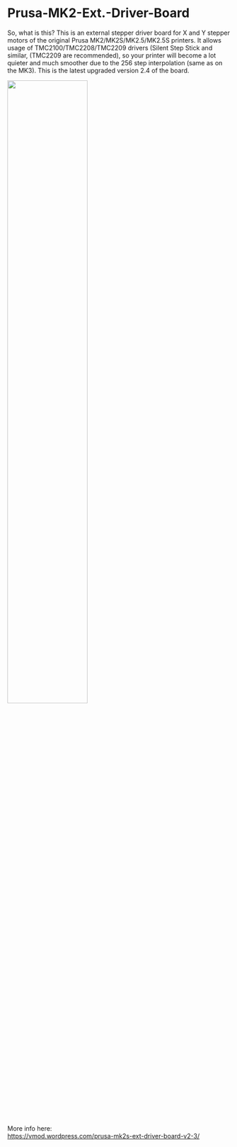 # Prusa-MK2-Ext.-Driver-Board
So, what is this? This is an external stepper driver board for X and Y stepper motors of the original Prusa MK2/MK2S/MK2.5/MK2.5S printers. It allows usage of TMC2100/TMC2208/TMC2209 drivers (Silent Step Stick and similar, (TMC2209 are recommended), so your printer will become a lot quieter and much smoother due to the 256 step interpolation (same as on the MK3). This is the latest upgraded version 2.4 of the board.  

<img src="https://vmod.files.wordpress.com/2020/10/1.jpg" width=60%>

More info here:  
https://vmod.wordpress.com/prusa-mk2s-ext-driver-board-v2-3/
